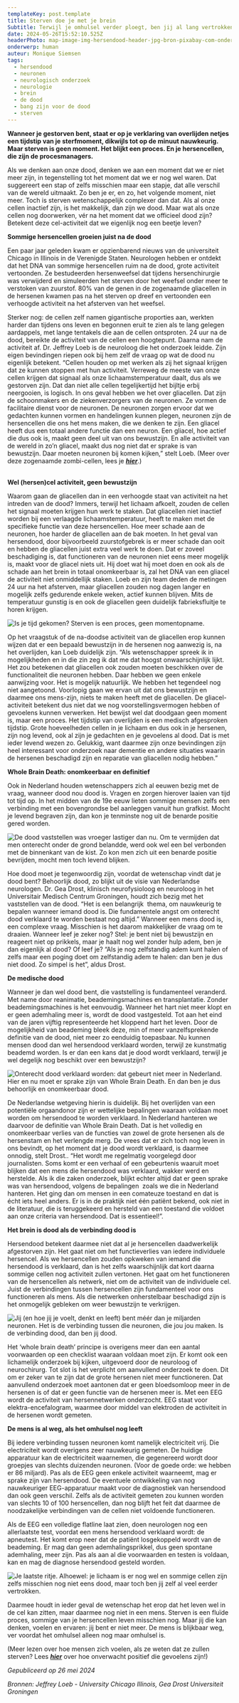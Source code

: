```yaml
---
templateKey: post.template
title: Sterven doe je met je brein
Subtitle: Terwijl je omhulsel verder ploegt, ben jij al lang vertrokken!
date: 2024-05-26T15:52:10.525Z
headerPhoto: map-image-img-hersendood-header-jpg-bron-pixabay-com-onderschrift-hersendood-header
onderwerp: human
auteur: Monique Siemsen
tags:
  - hersendood
  - neuronen
  - neurologisch onderzoek
  - neurologie
  - brein
  - de dood
  - bang zijn voor de dood
  - sterven
---
```

**Wanneer je gestorven bent, staat er op je verklaring van overlijden netjes een tijdstip van je sterfmoment, dikwijls tot op de minuut nauwkeurig. Maar sterven is geen moment. Het blijkt een proces. En je hersencellen, die zijn de procesmanagers.** 

Als we denken aan onze dood, denken we aan een moment dat we er niet meer zijn, in tegenstelling tot het moment dat we er nog wel waren. Dat suggereert een stap of zelfs misschien maar een stapje, dat alle verschil van de wereld uitmaakt. Zo ben je er, en zo, het volgende moment, niet meer. Toch is sterven wetenschappelijk complexer dan dat. Als al onze cellen inactief zijn, is het makkelijk, dan zijn we dood. Maar wat als onze cellen nog doorwerken, vér na het moment dat we officieel dood zijn? Betekent deze cel-activiteit dat we eigenlijk nog een beetje leven? 

**S﻿ommige hersencellen groeien juist na de dood**

Een paar jaar geleden kwam er opzienbarend nieuws van de universiteit Chicago in Illinois in de Verenigde Staten. Neurologen hebben er ontdekt dat het DNA van sommige hersencellen ruim na de dood, grote activiteit vertoonden. Ze bestudeerden hersenweefsel dat tijdens hersenchirurgie was verwijderd en simuleerden het sterven door het weefsel onder meer te verstoken van zuurstof. 80% van de genen in de zogenaamde gliacellen in de hersenen kwamen pas na het sterven op dreef en vertoonden een verhoogde activiteit na het afsterven van het weefsel.

Sterker nog: de cellen zelf namen gigantische proporties aan, werkten harder dan tijdens ons leven en begonnen eruit te zien als te lang gelegen aardappels, met lange tentakels die aan de cellen ontsproten. 24 uur na de dood, bereikte de activiteit van de cellen een hoogtepunt. Daarna nam de activiteit af. Dr. Jeffrey Loeb is de neuroloog die het onderzoek leidde. Zijn eigen bevindingen riepen ook bij hem zelf de vraag op wat de dood nu eigenlijk betekent. “Cellen houden op met werken als zij het signaal krijgen dat ze kunnen stoppen met hun activiteit. Verreweg de meeste van onze cellen krijgen dat signaal als onze lichaamstemperatuur daalt, dus als we gestorven zijn. Dat dan niet alle cellen tegelijkertijd het bijltje erbij neergooien, is logisch. In ons geval hebben we het over gliacellen. Dat zijn de schoonmakers en de ziekenverzorgers van de neuronen. Ze vormen de facilitaire dienst voor de neuronen. De neuronen zorgen ervoor dat we gedachten kunnen vormen en handelingen kunnen plegen, neuronen zijn de hersencellen die ons het mens maken, die we denken te zijn. Een gliacel heeft dus een totaal andere functie dan een neuron. Een gliacel, hoe actief die dus ook is, maakt geen deel uit van ons bewustzijn. En alle activiteit van de wereld in zo’n gliacel, maakt dus nog niet dat er sprake is van bewustzijn. Daar moeten neuronen bij komen kijken,” stelt Loeb. (Meer over deze zogenaamde zombi-cellen, lees je ***[hier](/zombie-gen-in-ons-brein-leeft-voort-na-de-dood-1)***.)

**\
Wel (hersen)cel activiteit, geen bewustzijn**

Waarom gaan de gliacellen dan in een verhoogde staat van activiteit na het intreden van de dood? Immers, terwijl het lichaam afkoelt, zouden de cellen het signaal moeten krijgen hun werk te staken. Dat gliacellen niet inactief worden bij een verlaagde lichaamstemperatuur, heeft te maken met de specifieke functie van deze hersencellen. Hoe meer schade aan de neuronen, hoe harder de gliacellen aan de bak moeten. In het geval van hersendood, door bijvoorbeeld zuurstofgebrek is er meer schade dan ooit en hebben de gliacellen juist extra veel werk te doen. Dat er zoveel beschadiging is, dat functioneren van de neuronen niet eens meer mogelijk is, maakt voor de gliacel niets uit. Hij doet wat hij moet doen en ook als de schade aan het brein in totaal onomkeerbaar is, zal het DNA van een gliacel de activiteit niet onmiddellijk staken. Loeb en zijn team deden de metingen 24 uur na het afsterven, maar gliacellen zouden nog dagen langer en mogelijk zelfs gedurende enkele weken, actief kunnen blijven. Mits de temperatuur gunstig is en ook de gliacellen geen duidelijk fabrieksfluitje te horen krijgen.

![Is je tijd gekomen? Sterven is een proces, geen momentopname.](/img/hersendood-klok.jpg "Pixabay.com")

Op het vraagstuk of de na-doodse activiteit van de gliacellen erop kunnen wijzen dat er een bepaald bewustzijn in de hersenen nog aanwezig is, na het overlijden, kan Loeb duidelijk zijn. “Als wetenschapper spreek ik in mogelijkheden en in die zin zeg ik dat me dat hoogst onwaarschijnlijk lijkt. Het zou betekenen dat gliacellen ook zouden moeten beschikken over de functionaliteit die neuronen hebben. Daar hebben we geen enkele aanwijzing voor. Het is mogelijk natuurlijk. We hebben het tegendeel nog niet aangetoond. Voorlopig gaan we ervan uit dat ons bewustzijn en daarmee ons mens-zijn, niets te maken heeft met de gliacellen. De gliacel-activiteit betekent dus niet dat we nog voorstellingsvermogen hebben of gevoelens kunnen verwerken. Het bewijst wel dat doodgaan geen moment is, maar een proces. Het tijdstip van overlijden is een medisch afgesproken tijdstip. Grote hoeveelheden cellen in je lichaam en dus ook in je hersenen, zijn nog levend, ook al zijn je gedachten en je gevoelens al dood. Dat is met ieder levend wezen zo. Gelukkig, want daarmee zijn onze bevindingen zijn heel interessant voor onderzoek naar dementie en andere situaties waarin de hersenen beschadigd zijn en reparatie van gliacellen nodig hebben.”

**Whole Brain Death: onomkeerbaar en definitief**

Ook in Nederland houden wetenschappers zich al eeuwen bezig met de vraag, wanneer dood nou dood is. Vragen en zorgen hierover laaien van tijd tot tijd op. In het midden van de 19e eeuw lieten sommige mensen zelfs een verbinding met een bovengrondse bel aanleggen vanuit hun grafkist. Mocht je levend begraven zijn, dan kon je tenminste nog uit de benarde positie gered worden.

![De dood vaststellen was vroeger lastiger dan nu. Om te vermijden dat men onterecht onder de grond belandde, werd ook wel een bel verbonden met de binnenkant van de kist. Zo kon men zich uit een benarde positie bevrijden, mocht men toch levend blijken.](/img/hersendood-bel.jpg "Pixabay.com")

Hoe dood moet je tegenwoordig zijn, voordat de wetenschap vindt dat je dood bent? Behoorlijk dood, zo blijkt uit de visie van Nederlandse neurologen. Dr. Gea Drost, klinisch neurofysioloog en neuroloog in het Universitair Medisch Centrum Groningen, houdt zich bezig met het vaststellen van de dood. “Het is een belangrijk  thema, om nauwkeurig te bepalen wanneer iemand dood is. Die fundamentele angst om onterecht dood verklaard te worden bestaat nog altijd.” Wanneer een mens dood is, een complexe vraag. Misschien is het daarom makkelijker de vraag om te draaien. Wanneer leef je zeker nog? Stel: je bent niet bij bewustzijn en reageert niet op prikkels, maar je haalt nog wel zonder hulp adem, ben je dan eigenlijk al dood? Of leef je? “Als je nog zelfstandig adem kunt halen of zelfs maar een poging doet om zelfstandig adem te halen: dan ben je dus niet dood. Zo simpel is het”, aldus Drost.

**De medische dood**

Wanneer je dan wel dood bent, die vaststelling is fundamenteel veranderd. Met name door reanimatie, beademingsmachines en transplantatie. Zonder beademingsmachines is het eenvoudig. Wanneer het hart niet meer klopt en er geen ademhaling meer is, wordt de dood vastgesteld. Tot aan het eind van de jaren vijftig representeerde het kloppend hart het leven. Door de mogelijkheid van beademing bleek deze, min of meer vanzelfsprekende definitie van de dood, niet meer zo eenduidig toepasbaar. Nu kunnen mensen dood dan wel hersendood verklaard worden, terwijl ze kunstmatig beademd worden. Is er dan een kans dat je dood wordt verklaard, terwijl je wel degelijk nog beschikt over een bewustzijn? 

![Onterecht dood verklaard worden: dat gebeurt niet meer in Nederland. Hier en nu moet er sprake zijn van Whole Brain Death. En dan ben je dus behoorlijk en onomkeerbaar dood.](/img/hersendood-arts-scans-brein.jpg "Pixabay.com")

De Nederlandse wetgeving hierin is duidelijk. Bij het overlijden van een potentiële orgaandonor zijn er wettelijke bepalingen waaraan voldaan moet worden om hersendood te worden verklaard. In Nederland hanteren we daarvoor de definitie van Whole Brain Death. Dat is het volledig en onomkeerbaar verlies van de functies van zowel de grote hersenen als de hersenstam en het verlengde merg. De vrees dat er zich toch nog leven in ons bevindt, op het moment dat je dood wordt verklaard, is daarmee onnodig, stelt Drost.. “Het wordt me regelmatig voorgelegd door journalisten. Soms komt er een verhaal of een gebeurtenis waaruit moet blijken dat een mens die hersendood was verklaard, wakker werd en herstelde. Als ik die zaken onderzoek, blijkt echter altijd dat er geen sprake was van hersendood, volgens de bepalingen  zoals we die in Nederland hanteren. Het ging dan om mensen in een comateuze toestand en dat is écht iets heel anders. Er is in de praktijk niet één patiënt bekend, ook niet in de literatuur, die is teruggekeerd en hersteld van een toestand die voldoet aan onze criteria van hersendood. Dat is essentieel!”.

**Het brein is dood als de verbinding dood is**

Hersendood betekent daarmee niet dat al je hersencellen daadwerkelijk afgestorven zijn. Het gaat niet om het functieverlies van iedere individuele hersencel. Als we hersencellen zouden opkweken van iemand die hersendood is verklaard, dan is het zelfs waarschijnlijk dat kort daarna sommige cellen nog activiteit zullen vertonen. Het gaat om het functioneren van de hersencellen als netwerk, niet om de activiteit van de individuele cel. Juist de verbindingen tussen hersencellen zijn fundamenteel voor ons functioneren als mens. Als die netwerken onherstelbaar beschadigd zijn is het onmogelijk gebleken om weer bewustzijn te verkrijgen. 

![Jij (en hoe jij je voelt, denkt en leeft) bent méér dan je miljarden neuronen. Het is de verbinding tussen die neuronen, die jou jou maken. Is de verbinding dood, dan ben jij dood.](/img/hersendood-brein-electriciteit.jpg "Pixabay.com")

Het ‘whole brain death’ principe is overigens meer dan een aantal voorwaarden op een checklist waaraan voldaan moet zijn. Er komt ook een lichamelijk onderzoek bij kijken, uitgevoerd door de neuroloog of neurochirurg. Tot slot is het verplicht om aanvullend onderzoek te doen. Dit om er zeker van te zijn dat de grote hersenen niet meer functioneren. Dat aanvullend onderzoek moet aantonen dat er geen bloedsomloop meer in de hersenen is of dat er geen functie van de hersenen meer is. Met een EEG wordt de activiteit van hersennetwerken onderzocht. EEG staat voor elektra-encefalogram, waarmee door middel van elektroden de activiteit in de hersenen wordt gemeten. 

**De mens is al weg, als het omhulsel nog leeft**

Bij iedere verbinding tussen neuronen komt namelijk electriciteit vrij. Die electriciteit wordt overigens zeer nauwkeurig gemeten. De huidige apparatuur kan de electriciteit waarnemen, die gegenereerd wordt door groepjes van slechts duizenden neuronen. (Voor de goede orde: we hebben er 86 miljard). Pas als de EEG geen enkele activiteit waarneemt, mag er sprake zijn van hersendood. De eventuele ontwikkeling van nog nauwkeuriger EEG-apparatuur maakt voor de diagnostiek van hersendood dan ook geen verschil. Zelfs als de activiteit gemeten zou kunnen worden van slechts 10 of 100 hersencellen, dan nog blijft het feit dat daarmee de noodzakelijke verbindingen van de cellen niet voldoende functioneren. 

Als de EEG een volledige flatline laat zien, doen neurologen nog een allerlaatste test, voordat een mens hersendood verklaard wordt: de apneutest. Het komt erop neer dat de patiënt losgekoppeld wordt van de beademing. Er mag dan geen ademhalingsprikkel, dus geen spontane ademhaling, meer zijn. Pas als aan al die voorwaarden en testen is voldaan, kan en mag de diagnose hersendood gesteld worden.

![Je laatste ritje. Alhoewel: je lichaam is er nog wel en sommige cellen zijn zelfs misschien nog niet eens dood, maar toch ben jij zelf al veel eerder vertrokken. ](/img/hersendood-kist.jpg "Pixabay.com")

Daarmee houdt in ieder geval de wetenschap het erop dat het leven wel in de cel kan zitten, maar daarmee nog niet in een mens. Sterven is een fluïde proces, sommige van je hersencellen leven misschien nog. Maar jij die kan denken, voelen en ervaren: jij bent er niet meer. De mens is blijkbaar weg, ver voordat het omhulsel alleen nog maar omhulsel is.

(﻿Meer lezen over hoe mensen zich voelen, als ze weten dat ze zullen sterven? Lees ***[hier](/onze-sterfdag-we-voelen-vooral-liefde)*** over hoe onverwacht positief die gevoelens zijn!)

*Gepubliceerd op 26 mei 2024*

*Bronnen: Jeffrey Loeb - University Chicago Illinois, Gea Drost Universiteit Groningen*